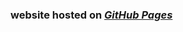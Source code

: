 ### website hosted on [*GitHub Pages*](https://www.bugstop.cc/categories/Open-Course/Deep-Learning/)
